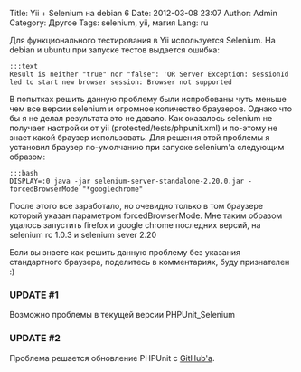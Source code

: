 Title: Yii + Selenium на debian 6
Date: 2012-03-08 23:07
Author: Admin
Category: Другое
Tags: selenium, yii, магия
Lang: ru

Для функционального тестирования в Yii используется Selenium. На debian
и ubuntu при запуске тестов выдается ошибка:

	:::text
	Result is neither "true" nor "false": 'OR Server Exception: sessionId led to start new browser session: Browser not supported

В попытках решить данную проблему были испробованы чуть меньше чем все
версии selenium и огромное количество браузеров. Однако что бы я не
делал результата это не давало. Как оказалось selenium не получает
настройки от yii (protected/tests/phpunit.xml) и по-этому не знает какой
браузер использовать. Для решения этой проблемы я установил браузер
по-умолчанию при запуске selenium'а следующим образом:

	:::bash
	DISPLAY=:0 java -jar selenium-server-standalone-2.20.0.jar -forcedBrowserMode "*googlechrome"

После этого все заработало, но очевидно только в том браузере который
указан параметром forcedBrowserMode. Мне таким образом удалось запустить
firefox и google chrome последних версий, на selenium rc 1.0.3 и
selenium sever 2.20

Если вы знаете как решить данную проблему без указания стандартного
браузера, поделитесь в комментариях, буду признателен :)

### UPDATE \#1

Возможно проблемы в текущей версии PHPUnit\_Selenium

### UPDATE \#2

Проблема решается обновление PHPUnit с [GitHub'а][].

  [GitHub'а]: https://github.com/sebastianbergmann/phpunit/
